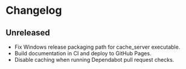 # Changelog

## Unreleased
- Fix Windows release packaging path for cache_server executable.
- Build documentation in CI and deploy to GitHub Pages.
- Disable caching when running Dependabot pull request checks.
